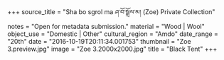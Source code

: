 +++
source_title = "Sha bo sgrol ma ཤ་བོ་སྒྲོལ་མ། (Zoe) Private Collection"
notes = "Open for metadata submission."
material = "Wood | Wool"
object_use = "Domestic | Other"
cultural_region = "Amdo"
date_range = "20th"
date = "2016-10-19T20:11:34.001753"
thumbnail = "Zoe 3.preview.jpg"
image = "Zoe 3.2000x2000.jpg"
title = "Black Tent"
+++
